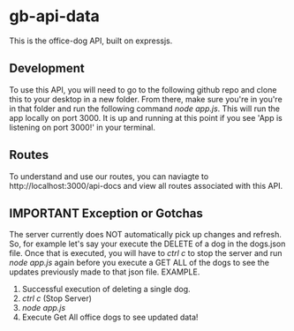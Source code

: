 # gb-api-data
This is the office-dog API, built on expressjs.

## Development
To use this API, you will need to go to the following github repo and clone this to your desktop in a new folder. From there, make sure you're in you're in that folder and run the following command *node app.js*. This will run the app locally on port 3000. It is up and running at this point if you see 'App is listening on port 3000!' in your terminal. 

## Routes
To understand and use our routes, you can naviagte to http://localhost:3000/api-docs and view all routes associated with this API.

## IMPORTANT Exception or Gotchas
The server currently does NOT automatically pick up changes and refresh. So, for example let's say your execute the DELETE of a dog in the dogs.json file. Once that is executed, you will have to *ctrl c* to stop the server and run *node app.js* again before you execute a GET ALL of the dogs to see the updates previously made to that json file.
EXAMPLE.
1. Successful execution of deleting a single dog.
2. *ctrl c* (Stop Server)
3. *node app.js*
4. Execute Get All office dogs to see updated data!